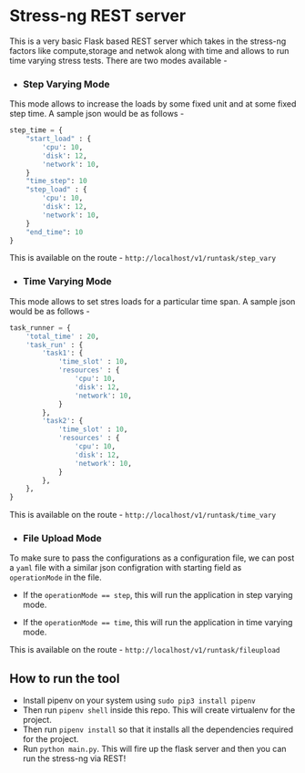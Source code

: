 # Stress-ng REST server
This is a very basic Flask based REST server which takes in the stress-ng factors like compute,storage and netwok along with time and allows to run time varying stress tests. There are two modes available -

- ### Step Varying Mode
This mode allows to increase the loads by some fixed unit and at some fixed step time. A sample json would be as follows - 
```python
step_time = {
    "start_load" : {
        'cpu': 10,
        'disk': 12,
        'network': 10,
    }
    "time_step": 10
    "step_load" : {
        'cpu': 10,
        'disk': 12,
        'network': 10, 
    }
    "end_time": 10
} 
```
This is available on the route - `http://localhost/v1/runtask/step_vary`

- ### Time Varying Mode
This mode allows to set stres loads for a particular time span. A sample json would be as follows -
```python
task_runner = {
    'total_time' : 20,
    'task_run' : {
        'task1': {
            'time_slot' : 10,
            'resources' : {
                'cpu': 10,
                'disk': 12,
                'network': 10,
            }
        },
        'task2': {
            'time_slot' : 10,
            'resources' : {
                'cpu': 10,
                'disk': 12,
                'network': 10,
            }
        },
    },
}
```
This is available on the route - `http://localhost/v1/runtask/time_vary`

- ### File Upload Mode
To make sure to pass the configurations as a configuration file, we can post a `yaml` file with a similar json configration with starting field as `operationMode` in the file.

- If the `operationMode == step`, this will run the application in step varying mode.

- If the `operationMode == time`, this will run the application in time varying mode.

This is available on the route - `http://localhost/v1/runtask/fileupload`

## How to run the tool
- Install pipenv on your system using `sudo pip3 install pipenv`
- Then run `pipenv shell` inside this repo. This will create virtualenv for the project.
- Then run `pipenv install` so that it installs all the dependencies required for the project.
- Run `python main.py`. This will fire up the flask server and then you can run the stress-ng via REST!